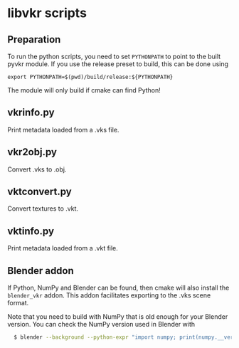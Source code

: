 # libvkr scripts

## Preparation

To run the python scripts, you need to set `PYTHONPATH` to point to
the built pyvkr module. If you use the release preset to build, this can be
done using

```shell
export PYTHONPATH=$(pwd)/build/release:${PYTHONPATH}
```

The module will only build if cmake can find Python!

## vkrinfo.py

Print metadata loaded from a .vks file.

## vkr2obj.py

Convert .vks to .obj.

## vktconvert.py

Convert textures to .vkt.

## vktinfo.py

Print metadata loaded from a .vkt file.

## Blender addon

If Python, NumPy and Blender can be found, then cmake will also install the
`blender_vkr` addon. This addon facilitates exporting to the .vks scene format.

Note that you need to build with NumPy that is old enough
for your Blender version. You can check the NumPy version used in Blender with

```sh
  $ blender --background --python-expr "import numpy; print(numpy.__version__)"
```
